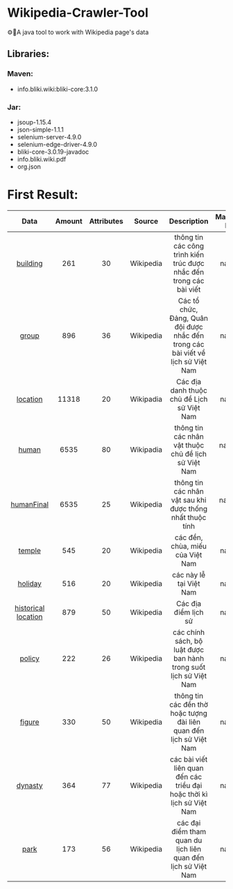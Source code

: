 # Wikipedia-Crawler-Tool
⚙️🐡A java tool to work with Wikipedia page's data


## Libraries:
### Maven:
- info.bliki.wiki:bliki-core:3.1.0
### Jar: 
- jsoup-1.15.4
- json-simple-1.1.1
- selenium-server-4.9.0
- selenium-edge-driver-4.9.0
- bliki-core-3.0.19-javadoc
- info.bliki.wiki.pdf
- org.json
# First Result:
| Data | Amount | Attributes | Source | Description | Mapped by |
| :---: | :---: | :---: | :---: | :---: | :---: |
| [building]() | 261 | 30 | Wikipedia | thông tin các công trình kiến trúc được nhắc đến trong các bài viết | name |
| [group]() | 896 | 36 | Wikipedia | Các tổ chức, Đảng, Quân đội được nhắc đến trong các bài viết về lịch sử Việt Nam | name |
| [location]() | 11318 | 20 | Wikipadia | Các địa danh thuộc chủ đề Lịch sử Việt Nam | name |
| [human]() | 6535 | 80 | Wikipadia | thông tin các nhân vật thuộc chủ đề lịch sử Việt Nam | name, id |
| [humanFinal]() | 6535 | 25 | Wikipedia | thông tin các nhân vật sau khi được thống nhất thuộc tính | name, id |
| [temple]() | 545 | 20 | Wikipedia | các đền, chùa, miếu của Việt Nam | name |
| [holiday]() | 516 | 20 | Wikipedia | các này lễ tại Việt Nam | name |
| [historical location]() | 879 | 50 | Wikipedia | Các địa điểm lịch sử | name |
| [policy]() | 222 | 26 | Wikipedia | các chính sách, bộ luật được ban hành trong suốt lịch sử Việt Nam | name |
| [figure]() | 330 | 50 | Wikipedia | thông tin các đền thờ hoặc tượng đài liên quan đến lịch sử Việt Nam | name |
| [dynasty]() | 364 | 77 | Wikipedia | các bài viết liên quan đến các triều đại hoặc thời kì lịch sử Việt Nam | name |
| [park]() | 173 | 56 | Wikipedia | các đại điểm tham quan du lịch liên quan đến lịch sử Việt Nam | name |
